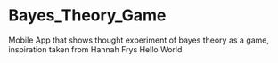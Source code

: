 # Bayes_Theory_Game
Mobile App that shows thought experiment of bayes theory as a game, inspiration taken from Hannah Frys Hello World
